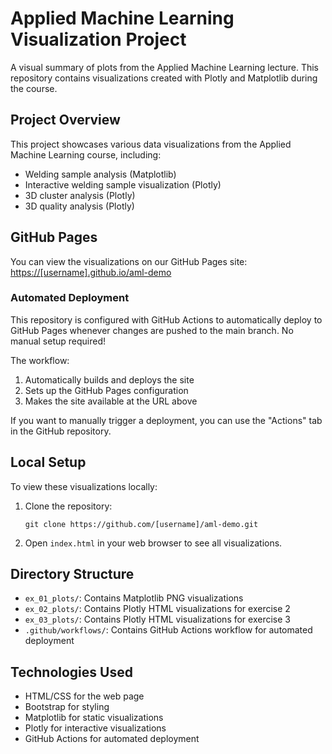 # Applied Machine Learning Visualization Project

A visual summary of plots from the Applied Machine Learning lecture. This repository contains visualizations created with Plotly and Matplotlib during the course.

## Project Overview

This project showcases various data visualizations from the Applied Machine Learning course, including:

- Welding sample analysis (Matplotlib)
- Interactive welding sample visualization (Plotly)
- 3D cluster analysis (Plotly)
- 3D quality analysis (Plotly)

## GitHub Pages

You can view the visualizations on our GitHub Pages site: [https://[username].github.io/aml-demo](https://[username].github.io/aml-demo)

### Automated Deployment

This repository is configured with GitHub Actions to automatically deploy to GitHub Pages whenever changes are pushed to the main branch. No manual setup required!

The workflow:
1. Automatically builds and deploys the site
2. Sets up the GitHub Pages configuration
3. Makes the site available at the URL above

If you want to manually trigger a deployment, you can use the "Actions" tab in the GitHub repository.

## Local Setup

To view these visualizations locally:

1. Clone the repository:
   ```
   git clone https://github.com/[username]/aml-demo.git
   ```

2. Open `index.html` in your web browser to see all visualizations.

## Directory Structure

- `ex_01_plots/`: Contains Matplotlib PNG visualizations
- `ex_02_plots/`: Contains Plotly HTML visualizations for exercise 2
- `ex_03_plots/`: Contains Plotly HTML visualizations for exercise 3
- `.github/workflows/`: Contains GitHub Actions workflow for automated deployment

## Technologies Used

- HTML/CSS for the web page
- Bootstrap for styling
- Matplotlib for static visualizations
- Plotly for interactive visualizations
- GitHub Actions for automated deployment